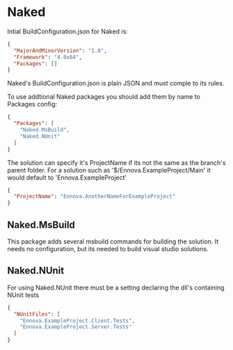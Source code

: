 # Naked

Intial BuildConfiguration.json for Naked is:

```json
{
  "MajorAndMinorVersion": "1.0",
  "Framework": "4.0x64",
  "Packages": []
}
```

Naked's BuildConfiguration.json is plain JSON and must comple to its rules.

To use addtional Naked packages you should add them by name to Packages config:

```json
{
  "Packages": [
    "Naked.MsBuild",
    "Naked.NUnit"
  ]
}
```

The solution can specify it's ProjectName if its not the same as the branch's parent folder. 
For a solution such as '$/Ennova.ExampleProject/Main' it would default to 'Ennova.ExampleProject'

```json
{
  "ProjectName": "Ennova.AnotherNameForExampleProject"
}
```
## Naked.MsBuild

This package adds several msbuild commands for building the solution. It needs no configuration, but its needed to build visual studio solutions.
## Naked.NUnit

For using Naked.NUnit there must be a setting declaring the dll's containing NUnit tests

```json
{
  "NUnitFiles": [
    "Ennova.ExampleProject.Client.Tests",
    "Ennova.ExampleProject.Server.Tests"
  ]
}
```
